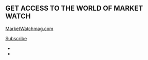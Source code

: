 ## GET ACCESS TO THE WORLD OF MARKET WATCH

[MarketWatchmag.com](http://marketwatchmag.com/)

[Subscribe](https://msh.dragonforms.com/init.do?PK=W16WEB&omedasite=MSH1_QWnew)

- [<i class="fab fa-facebook-f" data-fa-transform="shrink-3.5 down-1.6 right-1.25" data-fa-mask="fas fa-circle"></i>](https://www.facebook.com/shankenmwmag)
- [<i class="fab fa-twitter" data-fa-transform="shrink-3.5 down-1.6 right-1.25" data-fa-mask="fas fa-circle"></i>](https://twitter.com/marketwatchmag)
